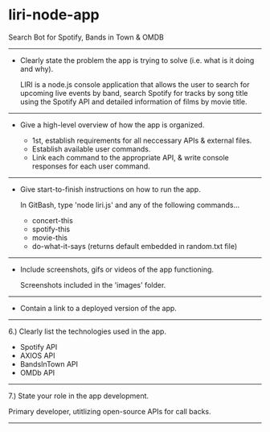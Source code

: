 # liri-node-app
Search Bot for Spotify, Bands in Town & OMDB

----------------------------------------------------------------------------------------------------------------------------------------

* Clearly state the problem the app is trying to solve (i.e. what is it doing and why).

  LIRI is a node.js console application that allows the user to search for upcoming live events by band, search Spotify for tracks by     song title using the Spotify API and detailed information of films by movie title.

----------------------------------------------------------------------------------------------------------------------------------------

* Give a high-level overview of how the app is organized.

  - 1st, establish requirements for all neccessary APIs & external files.
  - Establish available user commands.
  - Link each command to the appropriate API, & write console responses for each user command.
   
 ---------------------------------------------------------------------------------------------------------------------------------------
 
* Give start-to-finish instructions on how to run the app.

  In GitBash, type 'node liri.js' and any of the following commands...
  
    - concert-this <band or artist of your choice>
    - spotify-this <song of your choice>
    - movie-this <film name of your choice>
    - do-what-it-says (returns default embedded in random.txt file)

----------------------------------------------------------------------------------------------------------------------------------------

* Include screenshots, gifs or videos of the app functioning.

  Screenshots included in the 'images' folder.

----------------------------------------------------------------------------------------------------------------------------------------

* Contain a link to a deployed version of the app.

  

----------------------------------------------------------------------------------------------------------------------------------------

6.) Clearly list the technologies used in the app.

  - Spotify API
  - AXIOS API
  - BandsInTown API
  - OMDb API
  
----------------------------------------------------------------------------------------------------------------------------------------

7.) State your role in the app development.

  Primary developer, utitlizing open-source APIs for call backs.

----------------------------------------------------------------------------------------------------------------------------------------

